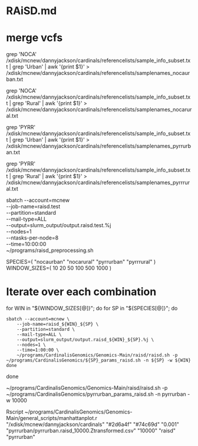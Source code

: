 # RAiSD.md 

# merge vcfs

grep 'NOCA' /xdisk/mcnew/dannyjackson/cardinals/referencelists/sample_info_subset.txt | grep 'Urban' | awk '{print $1}' > /xdisk/mcnew/dannyjackson/cardinals/referencelists/samplenames_nocaurban.txt

grep 'NOCA' /xdisk/mcnew/dannyjackson/cardinals/referencelists/sample_info_subset.txt | grep 'Rural' | awk '{print $1}' > /xdisk/mcnew/dannyjackson/cardinals/referencelists/samplenames_nocarural.txt

grep 'PYRR' /xdisk/mcnew/dannyjackson/cardinals/referencelists/sample_info_subset.txt | grep 'Urban' | awk '{print $1}' > /xdisk/mcnew/dannyjackson/cardinals/referencelists/samplenames_pyrrurban.txt

grep 'PYRR' /xdisk/mcnew/dannyjackson/cardinals/referencelists/sample_info_subset.txt | grep 'Rural' | awk '{print $1}' > /xdisk/mcnew/dannyjackson/cardinals/referencelists/samplenames_pyrrrural.txt




sbatch --account=mcnew \
    --job-name=raisd.test \
    --partition=standard \
    --mail-type=ALL \
    --output=slurm_output/output.raisd.test.%j \
    --nodes=1 \
    --ntasks-per-node=8 \
    --time=10:00:00 \
    ~/programs/raisd_preprocessing.sh 


SPECIES=( "nocaurban" "nocarural" "pyrrurban" "pyrrrural" )
WINDOW_SIZES=( 10 20 50 100 500 1000 )

# Iterate over each combination
for WIN in "${WINDOW_SIZES[@]}"; do
    for SP in "${SPECIES[@]}"; do

    sbatch --account=mcnew \
        --job-name=raisd_${WIN}_${SP} \
        --partition=standard \
        --mail-type=ALL \
        --output=slurm_output/output.raisd_${WIN}_${SP}.%j \
        --nodes=1 \
        --time=1:00:00 \
        ~/programs/CardinalisGenomics/Genomics-Main/raisd/raisd.sh -p ~/programs/CardinalisGenomics/${SP}_params_raisd.sh -n ${SP} -w ${WIN}
    done 
done

~/programs/CardinalisGenomics/Genomics-Main/raisd/raisd.sh -p ~/programs/CardinalisGenomics/pyrrurban_params_raisd.sh -n pyrrurban -w 10000

Rscript ~/programs/CardinalisGenomics/Genomics-Main/general_scripts/manhattanplot.r "/xdisk/mcnew/dannyjackson/cardinals" "#2d6a4f" "#74c69d" "0.001" "pyrrurban/pyrrurban.raisd_10000.Ztransformed.csv" "10000" "raisd" "pyrrurban"
